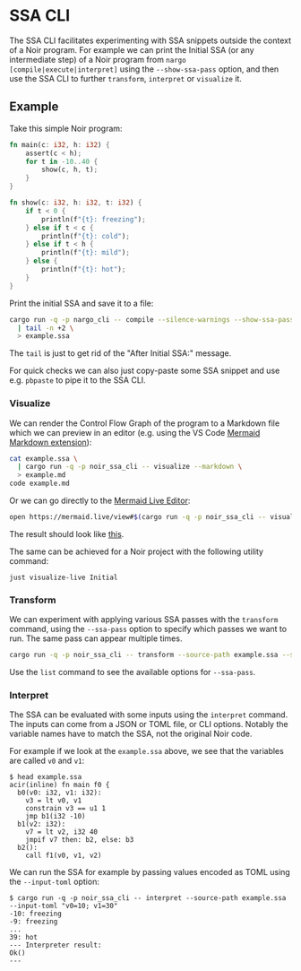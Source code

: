 # SSA CLI

The SSA CLI facilitates experimenting with SSA snippets outside the context of a Noir program. For example we can print the Initial SSA (or any intermediate step) of a Noir program from `nargo [compile|execute|interpret]` using the `--show-ssa-pass` option, and then use the SSA CLI to further `transform`, `interpret` or `visualize` it.


## Example

Take this simple Noir program:

```rust
fn main(c: i32, h: i32) {
    assert(c < h);
    for t in -10..40 {
        show(c, h, t);
    }
}

fn show(c: i32, h: i32, t: i32) {
    if t < 0 {
        println(f"{t}: freezing");
    } else if t < c {
        println(f"{t}: cold");
    } else if t < h {
        println(f"{t}: mild");
    } else {
        println(f"{t}: hot");
    }
}
```

Print the initial SSA and save it to a file:
```bash
cargo run -q -p nargo_cli -- compile --silence-warnings --show-ssa-pass Initial \
  | tail -n +2 \
  > example.ssa
```

The `tail` is just to get rid of the "After Initial SSA:" message.

For quick checks we can also just copy-paste some SSA snippet and use e.g. `pbpaste` to pipe it to the SSA CLI.

### Visualize

We can render the Control Flow Graph of the program to a Markdown file which we can preview in an editor (e.g. using the VS Code [Mermaid Markdown extension](https://marketplace.visualstudio.com/items?itemName=bierner.markdown-mermaid)):

```bash
cat example.ssa \
  | cargo run -q -p noir_ssa_cli -- visualize --markdown \
  > example.md
code example.md
```

Or we can go directly to the [Mermaid Live Editor](https:://mermaid.live):

```bash
open https://mermaid.live/view#$(cargo run -q -p noir_ssa_cli -- visualize --source-path example.ssa --url-encode)
```

The result should look like [this](https://mermaid.live/view#pako:eNqNlN2ymjAUhV-FyZXOeJj8kQAXvWj7CL2qdDooUZyjwYkwp63ju3cbAZMoZ2S8CGt9e0nI3pzRuqkUytFm33ys69K00Y-vhY7gOnWrrSmPdbTB0fJQ7jQsft2s67XB8QrPZis8nwdi9Pb2xa6IbxCgSUiTkaZTBvMNNoMcNg-DKKj0QQyfRemq0OH-SLQ81c0HLNz9kWf7I-P-iL8_z6C-8fhoZHw0WPEpI_GNBGKSMCYZaTllpL6RQkwaxqQjnfmGBFqGtJyiM6CzkM5GWvgGB5qHNJ-iBdAipMVIM994bDYy9tQjHfTU0y6h0fJodrrdwyBQt1GobRTbKZ_VM6eeufXstXru1HO3nr9Wn_T1vzu9bvSpNTDSqgLdzUpeyxITWcLNEq9lyYks6WbJz7L6SY9je7i9dmvqm8bvmhw0dtf4E40MWj_L9pQHrR81e3KD1nerPY1BgwFGC7Q1uwrlrenUAh2UgU8p3KLzlS9QW6uDKlAOy6o07wUq9AVqjqX-2TSHocw03bZG-abcn-CuO1Zlq77vSniDdwReiDLfmk63KCfMRqD8jP6gnCU8ZiTNBPwol3yB_gKCs5iljHNKGMkwSdhlgf7Z_8RxiomgLOOYC3llLv8BmsiLzg).

The same can be achieved for a Noir project with the following utility command:

```shell
just visualize-live Initial
```

### Transform

We can experiment with applying various SSA passes with the `transform` command, using the `--ssa-pass` option to specify which passes we want to run. The same pass can appear multiple times.

```bash
cargo run -q -p noir_ssa_cli -- transform --source-path example.ssa --ssa-pass Unrolling
```

Use the `list` command to see the available options for `--ssa-pass`.

### Interpret

The SSA can be evaluated with some inputs using the `interpret` command. The inputs can come from a JSON or TOML file, or CLI options. Notably the variable names have to match the SSA, not the original Noir code.

For example if we look at the `example.ssa` above, we see that the variables are called `v0` and `v1`:

```console
$ head example.ssa
acir(inline) fn main f0 {
  b0(v0: i32, v1: i32):
    v3 = lt v0, v1
    constrain v3 == u1 1
    jmp b1(i32 -10)
  b1(v2: i32):
    v7 = lt v2, i32 40
    jmpif v7 then: b2, else: b3
  b2():
    call f1(v0, v1, v2)
```

We can run the SSA for example by passing values encoded as TOML using the `--input-toml` option:

```console
$ cargo run -q -p noir_ssa_cli -- interpret --source-path example.ssa --input-toml "v0=10; v1=30"
-10: freezing
-9: freezing
...
39: hot
--- Interpreter result:
Ok()
---
```